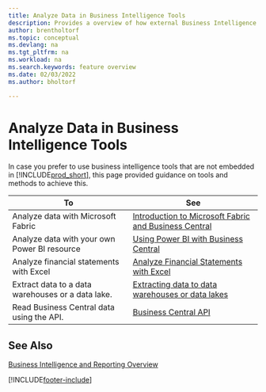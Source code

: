 ```yaml
---
title: Analyze Data in Business Intelligence Tools
description: Provides a overview of how external Business Intelligence tools can interact with Business Central data.
author: brentholtorf
ms.topic: conceptual
ms.devlang: na
ms.tgt_pltfrm: na
ms.workload: na
ms.search.keywords: feature overview
ms.date: 02/03/2022
ms.author: bholtorf

---
```

# Analyze Data in Business Intelligence Tools

In case you prefer to use business intelligence tools that are not embedded in [!INCLUDE[prod_short](includes/prod_short.md)], this page provided guidance on tools and methods to achieve this.

| To | See |
| --- | --- |
|Analyze data with Microsoft Fabric| [Introduction to Microsoft Fabric and Business Central](admin-fabric.md) |
|Analyze data with your own Power BI resource| [Using Power BI with Business Central](admin-powerbi.md) |
|Analyze financial statements with Excel| [Analyze Financial Statements with Excel](finance-analyze-excel.md) |
|Extract data to a data warehouses or a data lake. |[Extracting data to data warehouses or data lakes](/dynamics365/business-central/dev-itpro/performance/performance-developer#efficient-extracts-to-data-lakes-or-data-warehouses)|
|Read Business Central data using the API.| [Business Central API](/dynamics365/business-central/dev-itpro/api-reference/v2.0/)|

## See Also

[Business Intelligence and Reporting Overview](reports-use-reports.md)


[!INCLUDE[footer-include](includes/footer-banner.md)]